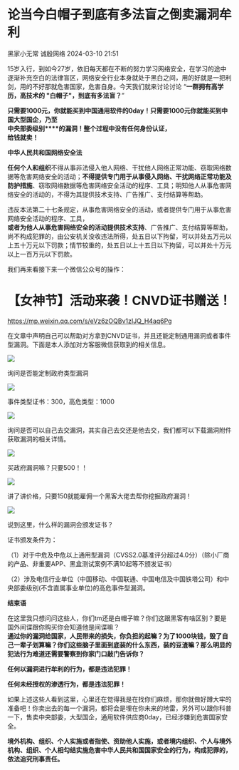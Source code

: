 #  论当今白帽子到底有多法盲之倒卖漏洞牟利   
黑家小无常  诚殷网络   2024-03-10 21:51  
  
15岁入行，到如今27岁，依旧每天都在不断的努力学习网络安全，在学习的途中逐渐补充空白的法律盲区，网络安全行业本身就处于黑白之间，用的好就是一把利剑，用的不好那就危害国家，危害自身。今天我们就来讨论讨论 “**一群拥有高学历，高技术的 "白帽子"，到底有多法盲？**”  
  
**只需要1000元，你就能买到中国通用软件的0day！只需要1000元你就能买到中国大型国企，乃至**  
**中央部委级别****的漏洞！整个过程中没有任何身份认证，**  
**给钱就卖！**  
  
**中华人民共和国网络安全法**  
  
**任何个人和组织**不得从事非法侵入他人网络、干扰他人网络正常功能、窃取网络数据等危害网络安全的活动；**不得提供专门用于从事侵入网络、干扰网络正常功能及防护措施**、窃取网络数据等危害网络安全活动的程序、工具；明知他人从事危害网络安全的活动的，不得为其提供技术支持、广告推广、支付结算等帮助。  
  
违反本法第二十七条规定，从事危害网络安全的活动，或者提供专门用于从事危害网络安全活动的程序、工具，  
**或者为他人从事危害网络安全的活动提供技术支持**、广告推广、支付结算等帮助，尚不构成犯罪的，由公安机关没收违法所得，处五日以下拘留，可以并处五万元以上五十万元以下罚款；情节较重的，处五日以上十五日以下拘留，可以并处十万元以上一百万元以下罚款。  
  
我们再来看接下来一个微信公众号的操作：  
# 【女神节】活动来袭！CNVD证书赠送！  
  
https://mp.weixin.qq.com/s/eVz6zOQBv1zIJQ_H4aq6Pg  
  
在文章中声明自己可以帮助对方拿到CNVD证书，并且还能定制通用漏洞或者事件型漏洞。下面是本人添加对方客服微信获取到的相关信息。  
  
![](https://mmbiz.qpic.cn/mmbiz_png/37KGC4oL3TI3TL7PEcR67uiayxaK4b9HV0yEVib9GJuYQQ0SF355Qalu4qQrQUHiajtx6ATWBTLsuCricI34udWwEA/640?wx_fmt=png&from=appmsg "")  
  
询问是否能定制政府类型漏洞  
  
![](https://mmbiz.qpic.cn/mmbiz_png/37KGC4oL3TI3TL7PEcR67uiayxaK4b9HVrjLYiaEY5USnzn6qYQ8ERBVaPfxgggpvEv53bp5ibkq9baXia9F9sHLew/640?wx_fmt=png&from=appmsg "")  
  
事件类型证书：300，高危类型：1000  
  
![](https://mmbiz.qpic.cn/mmbiz_png/37KGC4oL3TI3TL7PEcR67uiayxaK4b9HVc1HrMFlPQwQR8q2f3Ux9vzFwUNgGNjrOEUxLib0VLXaEpDN3oXgibcpQ/640?wx_fmt=png&from=appmsg "")  
  
询问是否可以自己去交漏洞，其实自己去交还是他去交，我们都可以下载漏洞附件获取漏洞的相关详情。  
  
![](https://mmbiz.qpic.cn/mmbiz_png/37KGC4oL3TI3TL7PEcR67uiayxaK4b9HV5l6WdmALjueDuwfQ8jvFqicFlWtG9wgGk3OmfQwyib1Z8aryjzdwUaAg/640?wx_fmt=png&from=appmsg "")  
  
买政府漏洞嘛？只要500！！  
  
![](https://mmbiz.qpic.cn/mmbiz_png/37KGC4oL3TI3TL7PEcR67uiayxaK4b9HVQCsUrhNahxBVeuicEnyKu29TiaGOibaSzhic6979yCiavWPXAU3jQ4jicDqw/640?wx_fmt=png&from=appmsg "")  
  
讲了讲价格，只要150就能雇佣一个黑客大佬去帮你挖掘政府漏洞！  
  
![](https://mmbiz.qpic.cn/mmbiz_png/37KGC4oL3TI3TL7PEcR67uiayxaK4b9HVGaWuBonBcgJhDvntPHqibd3z9DZqCw8db5fiasoXNWJBGDibbn8icR2eWw/640?wx_fmt=png&from=appmsg "")  
  
说到这里，什么样的漏洞会颁发证书？  
  
证书颁发条件为：  
  
（1）对于中危及中危以上通用型漏洞（CVSS2.0基准评分超过4.0分）（除小厂商的产品、非重要APP、黑盒测试案例不满10起等不颁发证书）  
  
（2）涉及电信行业单位（中国移动、中国联通、中国电信及中国铁塔公司）和中央部委级别(不含直属事业单位)的高危事件型漏洞。  
  
**结束语**  
  
在这里我只想问问这些人，你们tm还是白帽子嘛？你们这跟黑客有啥区别？要是国外间谍跟你购买你会知道他是间谍嘛？  
**通过你的漏洞给国家，人民带来的损失，你负担的起嘛？为了1000块钱，毁了自己一辈子划算嘛？你们这些脑子里面到底装的什么东西，装的豆渣嘛？那么明显的犯法行为难道还需要警察到你家门口敲门告诉你？**  
  
**任何以漏洞进行牟利的行为，都是违法犯罪！**  
  
**任何未经授权的渗透行为，都是违法犯罪！**  
  
如果上述这些人看到这里，心里还在觉得我是在找你们麻烦，那你就做好蹲大牢的准备吧！你卖出去的每一个漏洞，都将会是埋在你未来的地雷，另外可以跟你科普一下，售卖中央部委，大型国企，通用软件供应商0day，已经涉嫌到危害国家安全。  
  
**境外机构、组织、个人实施或者指使、资助他人实施，或者境内组织、个人与境外机构、组织、个人相勾结实施危害中华人民共和国国家安全的行为，构成犯罪的，依法追究刑事责任。**  
  
